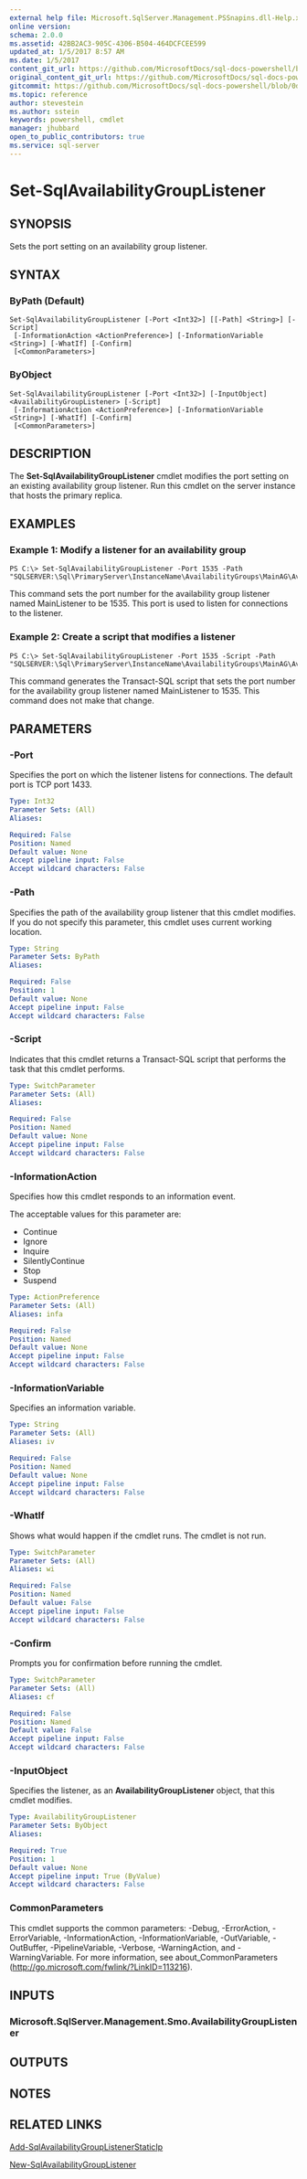 ```yaml
---
external help file: Microsoft.SqlServer.Management.PSSnapins.dll-Help.xml
online version: 
schema: 2.0.0
ms.assetid: 42BB2AC3-905C-4306-B504-464DCFCEE599
updated_at: 1/5/2017 8:57 AM
ms.date: 1/5/2017
content_git_url: https://github.com/MicrosoftDocs/sql-docs-powershell/blob/live/sqlserver-cmdlets/sqlserver-module/vlatest/Set-SqlAvailabilityGroupListener.md
original_content_git_url: https://github.com/MicrosoftDocs/sql-docs-powershell/blob/live/sqlserver-cmdlets/sqlserver-module/vlatest/Set-SqlAvailabilityGroupListener.md
gitcommit: https://github.com/MicrosoftDocs/sql-docs-powershell/blob/0d97835841eb5cfbe37d096037375a2e0c3eb87c/sqlserver-cmdlets/sqlserver-module/vlatest/Set-SqlAvailabilityGroupListener.md
ms.topic: reference
author: stevestein
ms.author: sstein
keywords: powershell, cmdlet
manager: jhubbard
open_to_public_contributors: true
ms.service: sql-server
---
```


# Set-SqlAvailabilityGroupListener

## SYNOPSIS
Sets the port setting on an availability group listener.

## SYNTAX

### ByPath (Default)
```
Set-SqlAvailabilityGroupListener [-Port <Int32>] [[-Path] <String>] [-Script]
 [-InformationAction <ActionPreference>] [-InformationVariable <String>] [-WhatIf] [-Confirm]
 [<CommonParameters>]
```

### ByObject
```
Set-SqlAvailabilityGroupListener [-Port <Int32>] [-InputObject] <AvailabilityGroupListener> [-Script]
 [-InformationAction <ActionPreference>] [-InformationVariable <String>] [-WhatIf] [-Confirm]
 [<CommonParameters>]
```

## DESCRIPTION
The **Set-SqlAvailabilityGroupListener** cmdlet modifies the port setting on an existing availability group listener.
Run this cmdlet on the server instance that hosts the primary replica.

## EXAMPLES

### Example 1: Modify a listener for an availability group
```
PS C:\> Set-SqlAvailabilityGroupListener -Port 1535 -Path "SQLSERVER:\Sql\PrimaryServer\InstanceName\AvailabilityGroups\MainAG\AvailabilityGroupListeners\MainListener"
```

This command sets the port number for the availability group listener named MainListener to be 1535.
This port is used to listen for connections to the listener.

### Example 2: Create a script that modifies a listener
```
PS C:\> Set-SqlAvailabilityGroupListener -Port 1535 -Script -Path "SQLSERVER:\Sql\PrimaryServer\InstanceName\AvailabilityGroups\MainAG\AvailabilityGroupListeners\MainListener"
```

This command generates the Transact-SQL script that sets the port number for the availability group listener named MainListener to 1535.
This command does not make that change.

## PARAMETERS

### -Port
Specifies the port on which the listener listens for connections.
The default port is TCP port 1433.

```yaml
Type: Int32
Parameter Sets: (All)
Aliases: 

Required: False
Position: Named
Default value: None
Accept pipeline input: False
Accept wildcard characters: False
```

### -Path
Specifies the path of the availability group listener that this cmdlet modifies.
If you do not specify this parameter, this cmdlet uses current working location.

```yaml
Type: String
Parameter Sets: ByPath
Aliases: 

Required: False
Position: 1
Default value: None
Accept pipeline input: False
Accept wildcard characters: False
```

### -Script
Indicates that this cmdlet returns a Transact-SQL script that performs the task that this cmdlet performs.

```yaml
Type: SwitchParameter
Parameter Sets: (All)
Aliases: 

Required: False
Position: Named
Default value: None
Accept pipeline input: False
Accept wildcard characters: False
```

### -InformationAction
Specifies how this cmdlet responds to an information event.

The acceptable values for this parameter are:

- Continue
- Ignore
- Inquire
- SilentlyContinue
- Stop
- Suspend

```yaml
Type: ActionPreference
Parameter Sets: (All)
Aliases: infa

Required: False
Position: Named
Default value: None
Accept pipeline input: False
Accept wildcard characters: False
```

### -InformationVariable
Specifies an information variable.

```yaml
Type: String
Parameter Sets: (All)
Aliases: iv

Required: False
Position: Named
Default value: None
Accept pipeline input: False
Accept wildcard characters: False
```

### -WhatIf
Shows what would happen if the cmdlet runs.
The cmdlet is not run.

```yaml
Type: SwitchParameter
Parameter Sets: (All)
Aliases: wi

Required: False
Position: Named
Default value: False
Accept pipeline input: False
Accept wildcard characters: False
```

### -Confirm
Prompts you for confirmation before running the cmdlet.

```yaml
Type: SwitchParameter
Parameter Sets: (All)
Aliases: cf

Required: False
Position: Named
Default value: False
Accept pipeline input: False
Accept wildcard characters: False
```

### -InputObject
Specifies the listener, as an **AvailabilityGroupListener** object, that this cmdlet modifies.

```yaml
Type: AvailabilityGroupListener
Parameter Sets: ByObject
Aliases: 

Required: True
Position: 1
Default value: None
Accept pipeline input: True (ByValue)
Accept wildcard characters: False
```

### CommonParameters
This cmdlet supports the common parameters: -Debug, -ErrorAction, -ErrorVariable, -InformationAction, -InformationVariable, -OutVariable, -OutBuffer, -PipelineVariable, -Verbose, -WarningAction, and -WarningVariable. For more information, see about_CommonParameters (http://go.microsoft.com/fwlink/?LinkID=113216).

## INPUTS

### Microsoft.SqlServer.Management.Smo.AvailabilityGroupListener

## OUTPUTS

## NOTES

## RELATED LINKS

[Add-SqlAvailabilityGroupListenerStaticIp](xref:sqlserver-module/vlatest/Add-SqlAvailabilityGroupListenerStaticIp.md)

[New-SqlAvailabilityGroupListener](xref:sqlserver-module/vlatest/New-SqlAvailabilityGroupListener.md)
